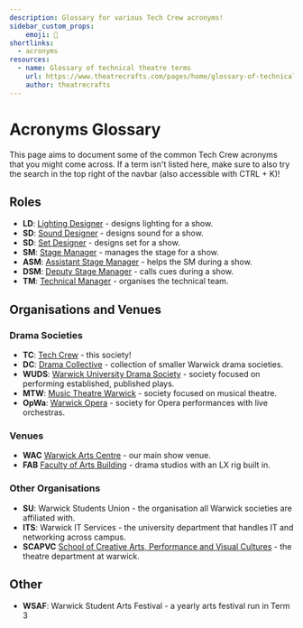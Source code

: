 ```yaml
---
description: Glossary for various Tech Crew acronyms!
sidebar_custom_props:
    emoji: 📑
shortlinks:
  - acronyms
resources:
  - name: Glossary of technical theatre terms
    url: https://www.theatrecrafts.com/pages/home/glossary-of-technical-theatre-terms/
    author: theatrecrafts
---
```


# Acronyms Glossary

This page aims to document some of the common Tech Crew acronyms that you might come across. If a term isn't
listed here, make sure to also try the search in the top right of the navbar (also accessible with CTRL + K)!

## Roles

* **LD**: [Lighting Designer](/wiki/disciplines/lx) - designs lighting for a show.
* **SD**: [Sound Designer](/wiki/disciplines/sound) - designs sound for a show.
* **SD**: [Set Designer](/wiki/disciplines/set) - designs set for a show.
* **SM**: [Stage Manager](/wiki/disciplines/stage/sm) - manages the stage for a show.
* **ASM**: [Assistant Stage Manager](/wiki/disciplines/stage/asm) - helps the SM during a show.
* **DSM**: [Deputy Stage Manager](/wiki/disciplines/stage/dsm) - calls cues during a show.
* **TM**: [Technical Manager](/wiki/disciplines/stage/tm) - organises the technical team.

## Organisations and Venues

### Drama Societies

* **TC**: [Tech Crew](/wiki/tech-crew) - this society!
* **DC**: [Drama Collective](/wiki/warwick-drama/drama-collective) - collection of smaller Warwick drama societies.
* **WUDS**: [Warwick University Drama Society](/wiki/warwick-drama/drama-collective#wuds) - society focused on
  performing established, published plays.
* **MTW**: [Music Theatre Warwick](/wiki/warwick-drama) - society focused on musical theatre.
* **OpWa**: [Warwick Opera](/wiki/warwick-drama) - society for Opera performances with live orchestras.

### Venues

* **WAC** [Warwick Arts Centre](/wiki/spaces/wac/studio) - our main show venue.
* **FAB** [Faculty of Arts Building](/wiki/spaces/fab) - drama studios with an LX rig built in.

### Other Organisations

* **SU**: Warwick Students Union - the organisation all Warwick societies are affiliated with.
* **ITS**: Warwick IT Services - the university department that handles IT and networking across campus.
* **SCAPVC** [School of Creative Arts, Performance and Visual Cultures](https://warwick.ac.uk/fac/arts/scapvc/) - the theatre department at warwick.

## Other

* **WSAF**: Warwick Student Arts Festival - a yearly arts festival run in Term 3
